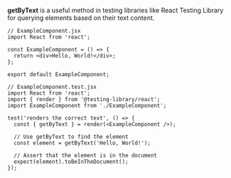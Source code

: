 **getByText** is a useful method in testing libraries like React Testing Library for querying elements based on their text content.
```
// ExampleComponent.jsx
import React from 'react';

const ExampleComponent = () => {
  return <div>Hello, World!</div>;
};

export default ExampleComponent;
```
```
// ExampleComponent.test.jsx
import React from 'react';
import { render } from '@testing-library/react';
import ExampleComponent from './ExampleComponent';

test('renders the correct text', () => {
  const { getByText } = render(<ExampleComponent />);
  
  // Use getByText to find the element
  const element = getByText('Hello, World!');
  
  // Assert that the element is in the document
  expect(element).toBeInTheDocument();
});
```


